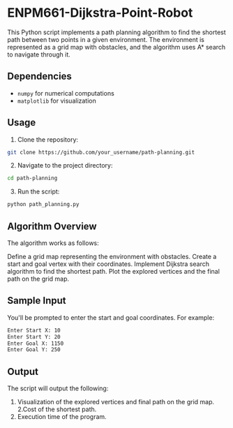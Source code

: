 # ENPM661-Dijkstra-Point-Robot

This Python script implements a path planning algorithm to find the shortest path between two points in a given environment. The environment is represented as a grid map with obstacles, and the algorithm uses A* search to navigate through it.

## Dependencies

- `numpy` for numerical computations
- `matplotlib` for visualization

## Usage

1. Clone the repository:

```bash
git clone https://github.com/your_username/path-planning.git
```
2. Navigate to the project directory:
```bash
cd path-planning
```
3. Run the script:
```bash
python path_planning.py
```
## Algorithm Overview

The algorithm works as follows:

Define a grid map representing the environment with obstacles.
Create a start and goal vertex with their coordinates.
Implement Dijkstra search algorithm to find the shortest path.
Plot the explored vertices and the final path on the grid map.

## Sample Input
You'll be prompted to enter the start and goal coordinates. For example:
```bash
Enter Start X: 10
Enter Start Y: 20
Enter Goal X: 1150
Enter Goal Y: 250
```

## Output

The script will output the following:

1. Visualization of the explored vertices and final path on the grid map.
2.Cost of the shortest path.
3. Execution time of the program.
